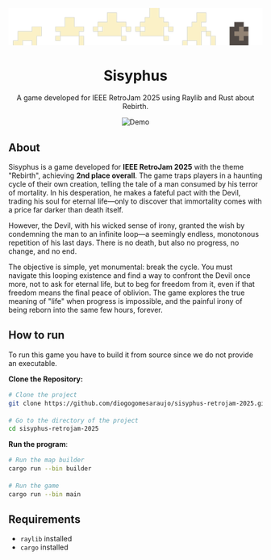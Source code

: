 <br/>
<div align="center">
<a href="https://github.com/ShaanCoding/ReadME-Generator">
<img src="./src/assets/banner.png" alt="Banner" width="600">
</a>
  <h1 align="center">Sisyphus</h1>
<p align="center">
A game developed for IEEE RetroJam 2025 using Raylib and Rust about Rebirth.
</p>
 <img src="./src/assets/demo.gif" alt="Demo">
</div>

## About

Sisyphus is a game developed for **IEEE RetroJam 2025** with the theme "Rebirth", achieving **2nd place overall**. The game traps players in a haunting cycle of their own creation, telling the tale of a man consumed by his terror of mortality. In his desperation, he makes a fateful pact with the Devil, trading his soul for eternal life—only to discover that immortality comes with a price far darker than death itself.

However, the Devil, with his wicked sense of irony, granted the wish by condemning the man to an infinite loop—a seemingly endless, monotonous repetition of his last days. There is no death, but also no progress, no change, and no end.

The objective is simple, yet monumental: break the cycle. You must navigate this looping existence and find a way to confront the Devil once more, not to ask for eternal life, but to beg for freedom from it, even if that freedom means the final peace of oblivion. The game explores the true meaning of "life" when progress is impossible, and the painful irony of being reborn into the same few hours, forever.


## How to run

To run this game you have to build it from source since we do not provide an executable.

**Clone the Repository:**
   ```bash
   # Clone the project
   git clone https://github.com/diogogomesaraujo/sisyphus-retrojam-2025.git

   # Go to the directory of the project
   cd sisyphus-retrojam-2025
   ```

**Run the program**:
   ```bash
   # Run the map builder
   cargo run --bin builder

   # Run the game
   cargo run --bin main
   ```

## Requirements

- `raylib` installed
- `cargo` installed
